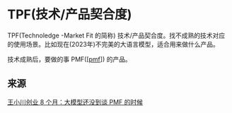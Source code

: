 # TPF(技术/产品契合度)
TPF(Technoledge -Market Fit 的简称) 技术/产品契合度。找不成熟的技术对应的使用场景。比如现在(2023年)不完美的大语言模型，适合用来做什么产品。

技术成熟后，要做的事 PMF([[pmf]]) 的产品。


## 来源
[王小川创业 8 个月：大模型还没到谈 PMF 的时候](https://mp.weixin.qq.com/s/5EE7hmh0CK5zhtqe6GoTZg)

[//begin]: # "Autogenerated link references for markdown compatibility"
[pmf]: pmf "PMF(产品/市场契合度)"
[//end]: # "Autogenerated link references"